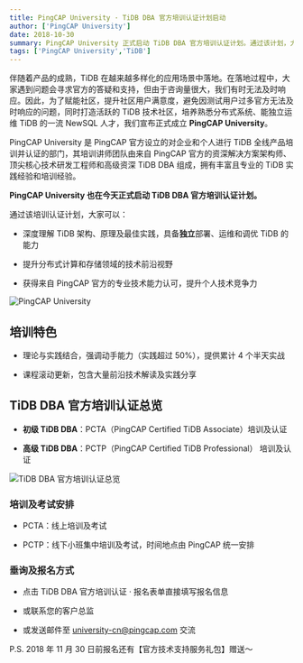 ```yaml
---
title: PingCAP University · TiDB DBA 官方培训认证计划启动
author: ['PingCAP University']
date: 2018-10-30
summary: PingCAP University 正式启动 TiDB DBA 官方培训认证计划。通过该计划，大家可以深度理解 TiDB 架构、原理及最佳实践，具备独立部署、运维和调优 TiDB 的能力；提升分布式计算和存储领域的技术前沿视野；获得来自 PingCAP 官方的认可，提升个人技术竞争力。
tags: ['PingCAP University','TiDB']
---
```



伴随着产品的成熟，TiDB 在越来越多样化的应用场景中落地。在落地过程中，大家遇到问题会寻求官方的答疑和支持，但由于咨询量很大，我们有时无法及时响应。因此，为了赋能社区，提升社区用户满意度，避免因测试用户过多官方无法及时响应的问题，同时打造活跃的 TiDB 技术社区，培养熟悉分布式系统、能独立运维 TiDB 的一流 NewSQL 人才，我们宣布正式成立 **PingCAP University**。

PingCAP University 是 PingCAP 官方设立的对企业和个人进行 TiDB 全线产品培训并认证的部门，其培训讲师团队由来自 PingCAP 官方的资深解决方案架构师、顶尖核心技术研发工程师和高级资深 TiDB DBA 组成，拥有丰富且专业的 TiDB 实践经验和培训经验。

**PingCAP University 也在今天正式启动 TiDB DBA 官方培训认证计划。**

通过该培训认证计划，大家可以：

*  深度理解 TiDB 架构、原理及最佳实践，具备**独立**部署、运维和调优 TiDB 的能力

* 提升分布式计算和存储领域的技术前沿视野

*  获得来自 PingCAP 官方的专业技术能力认可，提升个人技术竞争力

![PingCAP University](https://download.pingcap.com/images/blog/pingcap-university-tidb-dba-plan/1.jpeg)

## 培训特色

*  理论与实践结合，强调动手能力（实践超过 50%），提供累计 4 个半天实战

*  课程滚动更新，包含大量前沿技术解读及实践分享

## TiDB DBA 官方培训认证总览

*   **初级 TiDB DBA**：PCTA（PingCAP Certified TiDB Associate）培训及认证

*   **高级 TiDB DBA**：PCTP（PingCAP Certified TiDB Professional） 培训及认证

![TiDB DBA 官方培训认证总览](https://download.pingcap.com/images/blog/pingcap-university-tidb-dba-plan/2.png)

### 培训及考试安排

* PCTA：线上培训及考试

* PCTP：线下小班集中培训及考试，时间地点由 PingCAP 统一安排

### 垂询及报名方式

*  点击 TiDB DBA 官方培训认证 · 报名表单直接填写报名信息

*  或联系您的客户总监

*  或发送邮件至 university-cn@pingcap.com 交流

P.S. 2018 年 11 月 30 日前报名还有【官方技术支持服务礼包】赠送～

